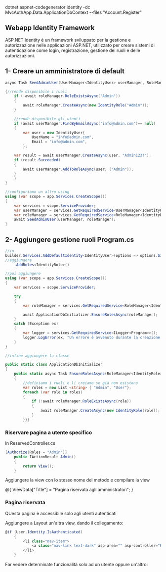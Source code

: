 dotnet aspnet-codegenerator identity -dc MvcAuthApp.Data.ApplicationDbContext --files "Account.Register"

## Webapp Identity Framework

ASP.NET Identity è un framework sviluppato per la gestione e autorizzazione nelle applicazioni ASP.NET, utilizzato per creare sistemi di autenticazione come login, registrazione, gestione dei ruoli e delle autorizzazioni. 

## 1- Creare un amministratore di default
```c#
async Task SeedAdminUser(UserManager<IdentityUser> userManager, RoleManager<IdentityRole> roleManager)

{//rende disponibile i ruoli
    if (!await roleManager.RoleExistsAsync("Admin"))
    {
        await roleManager.CreateAsync(new IdentityRole("Admin"));
    } 

    //rende disponibile gli utenti
    if (await userManager.FindByEmailAsync("info@admin.com")== null)
    {
        var user = new IdentityUser{
            UserName = "info@admin.com",
            Email = "info@admin.com",
        };

    var result = await userManager.CreateAsync(user, "Admin123!");
    if (result.Succeeded)
    {
        await userManager.AddToRoleAsync(user, ("Admin"));
    }
    }
}

//configuriamo un altro using
using (var scope = app.Services.CreateScope())
{
    var services = scope.ServiceProvider;
    var userManager = services.GetRequiredService<UserManager<IdentityUser>>();
    var roleManager = services.GetRequiredService<RoleManager<IdentityRole>>();
    await SeedAdminUser(userManager, roleManager);
}  

```

## 2- Aggiungere gestione ruoli Program.cs



```c#
//in 
builder.Services.AddDefaultIdentity<IdentityUser>(options => options.SignIn.RequireConfirmedAccount = true)
//aggiungere
    .AddRoles<IdentityRole>()

//poi aggiungere 
using (var scope = app.Services.CreateScope())
{
    var services = scope.ServiceProvider;

    try
    {
        var roleManager = services.GetRequiredService<RoleManager<IdentityRole>>();

        await ApplicationDbInitializer.EnsureRolesAsync(roleManager);
    }
    catch (Exception ex)
    {
        var logger = services.GetRequiredService<ILogger<Program>>();
        logger.LogError(ex, "Un errore è avvenuto durante la creazione dei ruoli");
    }
}

//infine aggiungere la classe

public static class ApplicationDbInitializer
{
    public static async Task EnsureRolesAsync(RoleManager<IdentityRole> roleManager)
    {
        //definiamo i ruoli e li creiamo se già non esistono
        var roles = new List <string> { "Admin", "User"};  
        foreach (var role in roles)
        {
            if (!await roleManager.RoleExistsAsync(role))
            {
                await roleManager.CreateAsync(new IdentityRole(role));
            }
        }}}
```

### Riservare pagina a utente specifico

In ReservedController.cs
```c#
[Authorize(Roles = "Admin")]
    public IActionResult Admin()
    {
        return View();
    }
```
Aggiungere la view con lo stesso nome del metodo e compilare la view 

@{
    ViewData["Title"] = "Pagina riservata agli amministratori";
}
<h3> Pagina riservata </h3>
<p> QUesta pagina è accessibile solo agli utenti autenticati </p>

Aggiungere a Layout un'altra view, dando il collegamento:
```c#
@if (User.Identity.IsAuthenticated)
    {
        <li class="nav-item">
            <a class="nav-link text-dark" asp-area="" asp-controller="Reserved" asp-action="Index">Bottone solo se sei registrato</a>
        </li>
    }
```

Far vedere determinate funzionalità solo ad un utente oppure un'altro:
```c#


```



